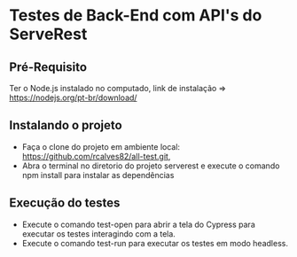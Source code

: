 # Testes de Back-End com API's do ServeRest

## Pré-Requisito 
Ter o Node.js instalado no computado, link de instalação => https://nodejs.org/pt-br/download/


## Instalando o projeto
- Faça o clone do projeto em ambiente local: https://github.com/rcalves82/all-test.git,
- Abra o terminal no diretorio do projeto serverest e execute o comando npm install para instalar as dependências

## Execução do testes
- Execute o comando test-open para abrir a tela do Cypress para executar os testes interagindo com a tela.
- Execute o comando test-run para executar os testes em modo headless.